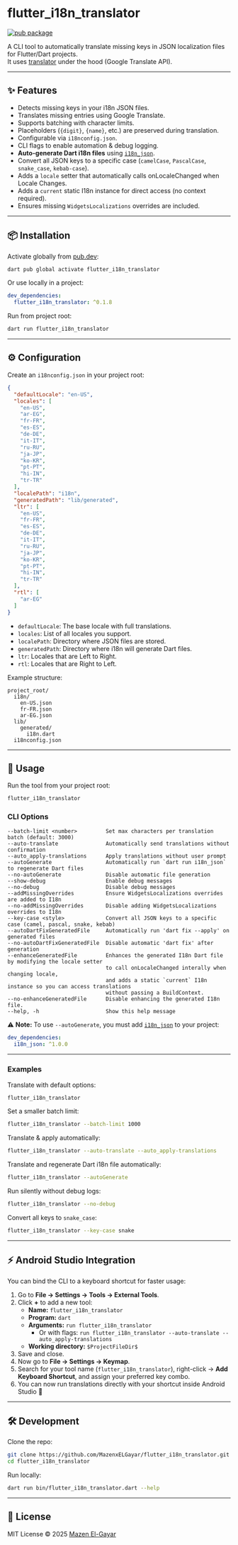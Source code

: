 # flutter_i18n_translator

[![pub package](https://img.shields.io/pub/v/flutter_i18n_translator.svg)](https://pub.dev/packages/flutter_i18n_translator)

A CLI tool to automatically translate missing keys in JSON localization files for Flutter/Dart
projects.  
It uses [translator](https://pub.dev/packages/translator) under the hood (Google Translate API).

---

## ✨ Features

- Detects missing keys in your i18n JSON files.
- Translates missing entries using Google Translate.
- Supports batching with character limits.
- Placeholders (`{digit}`, `{name}`, etc.) are preserved during translation.
- Configurable via `i18nconfig.json`.
- CLI flags to enable automation & debug logging.
- **Auto-generate Dart i18n files** using [`i18n_json`](https://pub.dev/packages/i18n_json).
- Convert all JSON keys to a specific case (`camelCase`, `PascalCase`, `snake_case`, `kebab-case`).
- Adds a `locale` setter that automatically calls onLocaleChanged when Locale Changes.
- Adds a `current` static I18n instance for direct access (no context required).
- Ensures missing `WidgetsLocalizations` overrides are included.
---

## 📦 Installation

Activate globally from [pub.dev](https://pub.dev/packages/flutter_i18n_translator):

```bash
dart pub global activate flutter_i18n_translator
````

Or use locally in a project:

```yaml
dev_dependencies:
  flutter_i18n_translator: ^0.1.8
```

Run from project root:

```bash
dart run flutter_i18n_translator
```

---

## ⚙️ Configuration

Create an `i18nconfig.json` in your project root:

```json
{
  "defaultLocale": "en-US",
  "locales": [
    "en-US",
    "ar-EG",
    "fr-FR",
    "es-ES",
    "de-DE",
    "it-IT",
    "ru-RU",
    "ja-JP",
    "ko-KR",
    "pt-PT",
    "hi-IN",
    "tr-TR"
  ],
  "localePath": "i18n",
  "generatedPath": "lib/generated",
  "ltr": [
    "en-US",
    "fr-FR",
    "es-ES",
    "de-DE",
    "it-IT",
    "ru-RU",
    "ja-JP",
    "ko-KR",
    "pt-PT",
    "hi-IN",
    "tr-TR"
  ],
  "rtl": [
    "ar-EG"
  ]
}
```

* `defaultLocale`: The base locale with full translations.
* `locales`: List of all locales you support.
* `localePath`: Directory where JSON files are stored.
* `generatedPath`: Directory where i18n will generate Dart files.
* `ltr`: Locales that are Left to Right.
* `rtl`: Locales that are Right to Left.

Example structure:

```
project_root/
  i18n/
    en-US.json
    fr-FR.json
    ar-EG.json
  lib/
    generated/
      i18n.dart
  i18nconfig.json
```

---

## 🚀 Usage

Run the tool from your project root:

```bash
flutter_i18n_translator
```

### CLI Options

```
--batch-limit <number>         Set max characters per translation batch (default: 3000)
--auto-translate               Automatically send translations without confirmation
--auto_apply-translations      Apply translations without user prompt
--autoGenerate                 Automatically run `dart run i18n_json` to regenerate Dart files
--no-autoGenerate              Disable automatic file generation
--show-debug                   Enable debug messages
--no-debug                     Disable debug messages
--addMissingOverrides          Ensure WidgetsLocalizations overrides are added to I18n
--no-addMissingOverrides       Disable adding WidgetsLocalizations overrides to I18n
--key-case <style>             Convert all JSON keys to a specific case (camel, pascal, snake, kebab)
--autoDartFixGeneratedFile     Automatically run 'dart fix --apply' on generated files
--no-autoDartFixGeneratedFile  Disable automatic 'dart fix' after generation
--enhanceGeneratedFile         Enhances the generated I18n Dart file by modifying the locale setter 
                               to call onLocaleChanged interally when changing locale,
                               and adds a static `current` I18n instance so you can access translations
                               without passing a BuildContext.
--no-enhanceGeneratedFile      Disable enhancing the generated I18n file.
--help, -h                     Show this help message
```

⚠️ **Note:** To use `--autoGenerate`, you must add [`i18n_json`](https://pub.dev/packages/i18n_json)
to your project:

```yaml
dev_dependencies:
  i18n_json: ^1.0.0
```

---

### Examples

Translate with default options:

```bash
flutter_i18n_translator
```

Set a smaller batch limit:

```bash
flutter_i18n_translator --batch-limit 1000
```

Translate & apply automatically:

```bash
flutter_i18n_translator --auto-translate --auto_apply-translations
```

Translate and regenerate Dart i18n file automatically:

```bash
flutter_i18n_translator --autoGenerate
```

Run silently without debug logs:

```bash
flutter_i18n_translator --no-debug
```

Convert all keys to `snake_case`:

```bash
flutter_i18n_translator --key-case snake
```
---
## ⚡ Android Studio Integration

You can bind the CLI to a keyboard shortcut for faster usage:

1. Go to **File → Settings → Tools → External Tools**.
2. Click **+** to add a new tool:
    - **Name:** `flutter_i18n_translator`
    - **Program:** `dart`
    - **Arguments:** `run flutter_i18n_translator`
        - Or with flags: `run flutter_i18n_translator --auto-translate --auto_apply-translations`
    - **Working directory:** `$ProjectFileDir$`
3. Save and close.
4. Now go to **File → Settings → Keymap**.
5. Search for your tool name (`flutter_i18n_translator`), right-click → **Add Keyboard Shortcut**, and assign your preferred key combo.
6. You can now run translations directly with your shortcut inside Android Studio 🎉

---

## 🛠 Development

Clone the repo:

```bash
git clone https://github.com/MazenxELGayar/flutter_i18n_translator.git
cd flutter_i18n_translator
```

Run locally:

```bash
dart run bin/flutter_i18n_translator.dart --help
```

---

## 📄 License

MIT License © 2025 [Mazen El-Gayar](https://github.com/MazenxELGayar)